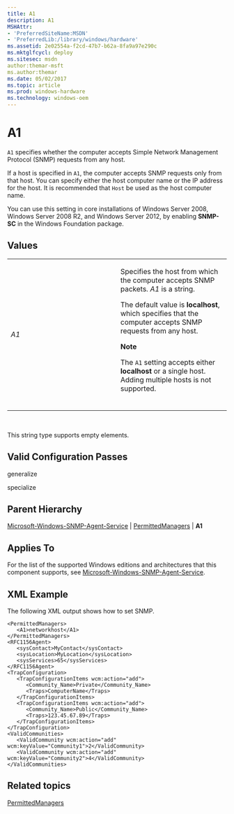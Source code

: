 ```yaml
---
title: A1
description: A1
MSHAttr:
- 'PreferredSiteName:MSDN'
- 'PreferredLib:/library/windows/hardware'
ms.assetid: 2e02554a-f2cd-47b7-b62a-8fa9a97e290c
ms.mktglfcycl: deploy
ms.sitesec: msdn
author:themar-msft
ms.author:themar
ms.date: 05/02/2017
ms.topic: article
ms.prod: windows-hardware
ms.technology: windows-oem
---
```


# A1


`A1` specifies whether the computer accepts Simple Network Management Protocol (SNMP) requests from any host.

If a host is specified in `A1`, the computer accepts SNMP requests only from that host. You can specify either the host computer name or the IP address for the host. It is recommended that `Host` be used as the host computer name.

You can use this setting in core installations of Windows Server 2008, Windows Server 2008 R2, and Windows Server 2012, by enabling **SNMP-SC** in the Windows Foundation package.

## Values


<table>
<colgroup>
<col width="50%" />
<col width="50%" />
</colgroup>
<tbody>
<tr class="odd">
<td><p><em>A1</em></p></td>
<td><p>Specifies the host from which the computer accepts SNMP packets. <em>A1</em> is a string.</p>
<p>The default value is <strong>localhost</strong>, which specifies that the computer accepts SNMP requests from any host.</p>
<div class="alert">
<strong>Note</strong>  
<p>The <code>A1</code> setting accepts either <strong>localhost</strong> or a single host. Adding multiple hosts is not supported.</p>
</div>
<div>
 
</div></td>
</tr>
</tbody>
</table>

 

This string type supports empty elements.

## Valid Configuration Passes


generalize

specialize

## Parent Hierarchy


[Microsoft-Windows-SNMP-Agent-Service](microsoft-windows-snmp-agent-service.md) | [PermittedManagers](microsoft-windows-snmp-agent-service-permittedmanagers.md) | **A1**

## Applies To


For the list of the supported Windows editions and architectures that this component supports, see [Microsoft-Windows-SNMP-Agent-Service](microsoft-windows-snmp-agent-service.md).

## XML Example


The following XML output shows how to set SNMP.

```
<PermittedManagers>
   <A1>networkhost</A1>
</PermittedManagers>
<RFC1156Agent>
   <sysContact>MyContact</sysContact>
   <sysLocation>MyLocation</sysLocation>
   <sysServices>65</sysServices>
</RFC1156Agent>
<TrapConfiguration>
   <TrapConfigurationItems wcm:action="add">
      <Community_Name>Private</Community_Name>
      <Traps>ComputerName</Traps>
   </TrapConfigurationItems>
   <TrapConfigurationItems wcm:action="add">
      <Community_Name>Public</Community_Name>
      <Traps>123.45.67.89</Traps>
   </TrapConfigurationItems>
</TrapConfiguration>
<ValidCommunities>
   <ValidCommunity wcm:action="add" wcm:keyValue="Community1">2</ValidCommunity>
   <ValidCommunity wcm:action="add" wcm:keyValue="Community2">4</ValidCommunity>
</ValidCommunities>
```

## Related topics


[PermittedManagers](microsoft-windows-snmp-agent-service-permittedmanagers.md)

 

 







